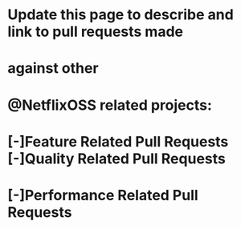 # Update this page to describe and link to pull requests made
# against other 
# @NetflixOSS related projects:
   # [-]Feature Related Pull Requests  [-]Quality Related Pull Requests
   # [-]Performance Related Pull Requests

